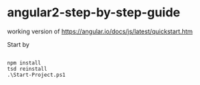 # angular2-step-by-step-guide

working version of https://angular.io/docs/js/latest/quickstart.htm

Start by
<pre><code>
npm install
tsd reinstall
.\Start-Project.ps1
</code></pre>